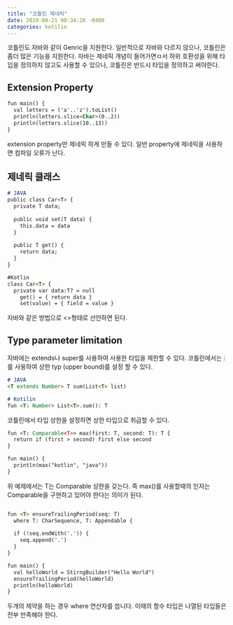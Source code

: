 ```yaml
---
title: "코틀린 제네릭"
date: 2019-08-21 00:34:28 -0400
categories: kotilin
---
```


코틀린도 자바와 같이 Genric을 지원한다.
일반적으로 자바와 다르지 않으나, 코틀린은 좀더 많은 기능을 지원한다.
자바는 제네릭 개념이 들어가면ㅁ서 하위 호환성을 위해 타입을 정의하지 않고도 사용할 수 있으나, 코틀린은 반드시 타입을 정의하고 써야한다.

## Extension Property

```markdown
fun main() {
  val letters = ('a'..'z').toList()
  println(letters.slice<Char>(0..2))
  println(letters.slice(10..13))
}
```

extension property만 제네릭 하게 만들 수 있다. 일반 property에 제네릭을 사용하면 컴파일 오류가 난다.


## 제네릭 클래스

```markdown
# JAVA
public class Car<T> {
  private T data;
  
  public void set(T data) {
    this.data = data
  }
  
  public T get() {
    return data;
  }
}

#Kotlin
class Car<T> {
  private var data:T? = null
    get() = { return data }
    set(value) = { field = value }
```

자바와 같은 방법으로 <>형태로 선언하면 된다.

## Type parameter limitation
자바에는 extends나 super를 사용하여 사용한 타입을 제한할 수 있다.
코틀린에서는 :를 사용하여 상한 typ (upper bound)를 설정 할 수 있다.

```markdown
# JAVA
<T extends Number> T sum(List<T> list)

# Kotilin
fun <T: Number> List<T>.sum(): T
```

코틀린에서 타입 상한을 설정하면 상한 타입으로 취급할 수 있다.
```markdown
fun <T: Comparable<T>> max(first: T, second: T): T {
  return if (first > second) first else second
}

fun main() {
  println(max("kotlin", "java"))
}
```

위 예제에서는 T는 Comparable<T> 상한을 갖는다. 즉 max()를 사용할때의 인자는 Comparable을 구현하고 있어야 한다는 의미가 된다.

```markdown

fun <T> ensureTrailingPeriod(seq: T)
  where T: CharSequence, T: Appendable {
  
  if (!seq.endWith('.')) {
    seq.append('.')
  }
}

fun main() {
  val helloWorld = StirngBuilder("Hello World")
  ensureTrailingPeriod(helloWorld)
  println(helloWorld)
}
```

두개의 제약을 하는 경우 where 연산자를 씁니다. 이때의 함수 타입은 나열된 타입들은 전부 만족해야 한다.



 
